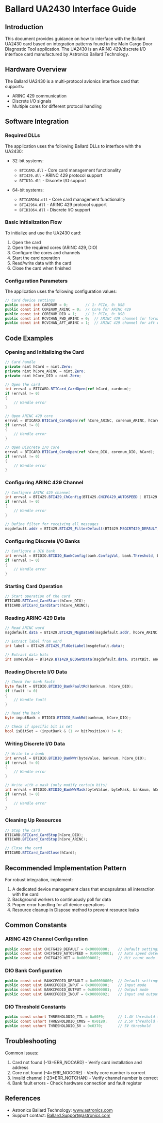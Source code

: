 # Ballard UA2430 Interface Guide

## Introduction

This document provides guidance on how to interface with the Ballard UA2430 card based on integration patterns found in the Main Cargo Door Diagnostic Tool application. The UA2430 is an ARINC 429/discrete I/O interface card manufactured by Astronics Ballard Technology.

## Hardware Overview

The Ballard UA2430 is a multi-protocol avionics interface card that supports:
- ARINC 429 communication 
- Discrete I/O signals
- Multiple cores for different protocol handling

## Software Integration

### Required DLLs

The application uses the following Ballard DLLs to interface with the UA2430:

- 32-bit systems:
  - `BTICARD.dll` - Core card management functionality
  - `BTI429.dll` - ARINC 429 protocol support
  - `BTIDIO.dll` - Discrete I/O support

- 64-bit systems:
  - `BTICARD64.dll` - Core card management functionality
  - `BTI42964.dll` - ARINC 429 protocol support
  - `BTIDIO64.dll` - Discrete I/O support

### Basic Initialization Flow

To initialize and use the UA2430 card:

1. Open the card
2. Open the required cores (ARINC 429, DIO)
3. Configure the cores and channels
4. Start the card operation
5. Read/write data with the card
6. Close the card when finished

### Configuration Parameters

The application uses the following configuration values:

```csharp
// Card device settings
public const int CARDNUM = 0;        // 1: PCIe, 0: USB
public const int CORENUM_ARINC = 0;  // Core for ARINC 429
public const int CORENUM_DIO = 1;    // 1: PCIe, 0: USB
public const int RCVCHAN_FWD_ARINC = 0;  // ARINC 429 channel for forward data
public const int RCVCHAN_AFT_ARINC = 1;  // ARINC 429 channel for aft data
```

## Code Examples

### Opening and Initializing the Card

```csharp
// Card handle
private nint hCard = nint.Zero;
private nint hCore_ARINC = nint.Zero;
private nint hCore_DIO = nint.Zero;

// Open the card
int errval = BTICARD.BTICard_CardOpen(ref hCard, cardnum);
if (errval != 0)
{
    // Handle error
}

// Open ARINC 429 core
errval = BTICARD.BTICard_CoreOpen(ref hCore_ARINC, corenum_ARINC, hCard);
if (errval != 0)
{
    // Handle error
}

// Open Discrete I/O core
errval = BTICARD.BTICard_CoreOpen(ref hCore_DIO, corenum_DIO, hCard);
if (errval != 0)
{
    // Handle error
}
```

### Configuring ARINC 429 Channel

```csharp
// Configure ARINC 429 channel
int errval = BTI429.BTI429_ChConfig(BTI429.CHCFG429_AUTOSPEED | BTI429.CHCFG429_HIT, rcvchan, hCore_ARINC);
if (errval != 0)
{
    // Handle error
}

// Define filter for receiving all messages
msgdefault.addr = BTI429.BTI429_FilterDefault(BTI429.MSGCRT429_DEFAULT, rcvchan, hCore_ARINC);
```

### Configuring Discrete I/O Banks

```csharp
// Configure a DIO bank
int errval = BTIDIO.BTIDIO_BankConfig(bank.ConfigVal, bank.Threshold, bank.Samplerate, banknum, hCore_DIO);
if (errval != 0)
{
    // Handle error
}
```

### Starting Card Operation

```csharp
// Start operation of the card
BTICARD.BTICard_CardStart(hCore_DIO);
BTICARD.BTICard_CardStart(hCore_ARINC);
```

### Reading ARINC 429 Data

```csharp
// Read ARINC word
msgdefault.data = BTI429.BTI429_MsgDataRd(msgdefault.addr, hCore_ARINC);

// Extract label from word
int label = BTI429.BTI429_FldGetLabel(msgdefault.data);

// Extract data bits
int someValue = BTI429.BTI429_BCDGetData(msgdefault.data, startBit, endBit);
```

### Reading Discrete I/O Data

```csharp
// Check for bank fault
byte fault = BTIDIO.BTIDIO_BankFaultRd(banknum, hCore_DIO);
if (fault != 0)
{
    // Handle fault
}

// Read the bank
byte inputBank = BTIDIO.BTIDIO_BankRd(banknum, hCore_DIO);

// Check if specific bit is set
bool isBitSet = (inputBank & (1 << bitPosition)) != 0;
```

### Writing Discrete I/O Data

```csharp
// Write to a bank
int errval = BTIDIO.BTIDIO_BankWr(byteValue, banknum, hCore_DIO);
if (errval != 0)
{
    // Handle error
}

// Write with a mask (only modify certain bits)
int errval = BTIDIO.BTIDIO_BankWrMask(byteValue, byteMask, banknum, hCore_DIO);
if (errval != 0)
{
    // Handle error
}
```

### Cleaning Up Resources

```csharp
// Stop the card
BTICARD.BTICard_CardStop(hCore_DIO);
BTICARD.BTICard_CardStop(hCore_ARINC);

// Close the card
BTICARD.BTICard_CardClose(hCard);
```

## Recommended Implementation Pattern

For robust integration, implement:

1. A dedicated device management class that encapsulates all interaction with the card
2. Background workers to continuously poll for data
3. Proper error handling for all device operations
4. Resource cleanup in Dispose method to prevent resource leaks

## Common Constants

### ARINC 429 Channel Configuration

```csharp
public const uint CHCFG429_DEFAULT = 0x00000000;    // Default settings
public const uint CHCFG429_AUTOSPEED = 0x00000001;  // Auto speed detection
public const uint CHCFG429_HIT = 0x00000002;        // Hit count mode
```

### DIO Bank Configuration

```csharp
public const uint BANKCFGDIO_DEFAULT = 0x00000000;  // Default settings
public const uint BANKCFGDIO_INPUT = 0x00000000;    // Input mode
public const uint BANKCFGDIO_OUTPUT = 0x00000001;   // Output mode
public const uint BANKCFGDIO_INOUT = 0x00000002;    // Input and output mode
```

### DIO Threshold Constants

```csharp
public const ushort THRESHOLDDIO_TTL = 0x00F0;      // 1.4V threshold (TTL)
public const ushort THRESHOLDDIO_CMOS = 0x01B0;     // 2.5V threshold (CMOS)
public const ushort THRESHOLDDIO_5V = 0x0370;       // 5V threshold
```

## Troubleshooting

Common issues:

1. Card not found (-13=ERR_NOCARD) - Verify card installation and address
2. Core not found (-4=ERR_NOCORE) - Verify core number is correct
3. Invalid channel (-23=ERR_NOTCHAN) - Verify channel number is correct
4. Bank fault errors - Check hardware connection and fault register

## References

- Astronics Ballard Technology: www.astronics.com
- Support contact: Ballard.Support@astronics.com 
